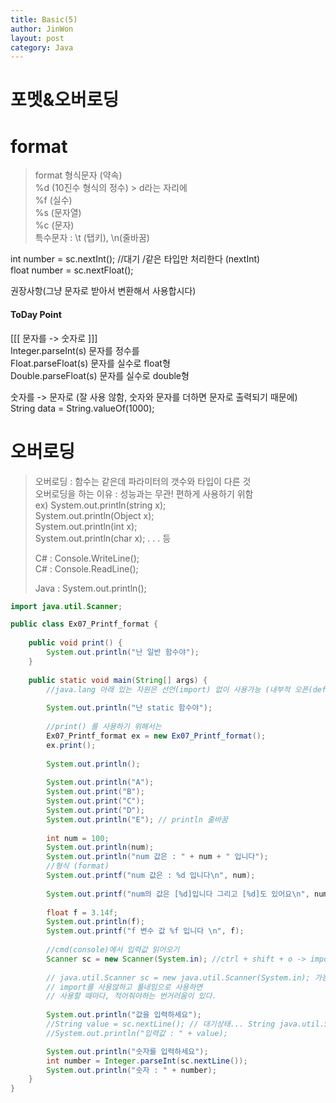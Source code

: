 ```yaml
---
title: Basic(5)
author: JinWon
layout: post
category: Java
---
```


# 포멧&오버로딩

# format
>format 형식문자 (약속) <br>
%d (10진수 형식의 정수) > d라는 자리에 <br>
%f (실수) <br>
%s (문자열) <br>
%c (문자) <br>
특수문자 : \t (탭키), \n(줄바꿈)


int number = sc.nextInt(); //대기 /같은 타입만 처리한다 (nextInt) <br>
float number = sc.nextFloat(); <br>

권장사항(그냥 문자로 받아서 변환해서 사용합시다) <br>

#### ToDay Point
[[[ 문자를  -> 숫자로 ]]] <br>
Integer.parseInt(s) 문자를 정수를 <br>
Float.parseFloat(s) 문자를 실수로 float형 <br>
Double.parseFloat(s) 문자를 실수로 double형

숫자를 -> 문자로 (잘 사용 않함, 숫자와 문자를 더하면 문자로 출력되기 때문에) <br>
String data = String.valueOf(1000); <br>

# 오버로딩
> 오버로딩 : 함수는 같은데 파라미터의 갯수와 타입이 다른 것 <br>
오버로딩을 하는 이유 : 성능과는 무관! 편하게 사용하기 위함 <br>
ex) System.out.println(string x); <br>
    System.out.println(Object x); <br>
    System.out.println(int x); <br>
    System.out.println(char x); . . . 등 <br>
>
>C# : Console.WriteLine(); <br>
C# : Console.ReadLine(); <br>
>
>Java : System.out.println(); 

~~~java
import java.util.Scanner;

public class Ex07_Printf_format {
	
	public void print() {
		System.out.println("난 일반 함수야");
	}
	
	public static void main(String[] args) {
		//java.lang 아래 있는 자원은 선언(import) 없이 사용가능 (내부적 오픈(default open))
		
		System.out.println("난 static 함수야");
		
		//print() 를 사용하기 위해서는
		Ex07_Printf_format ex = new Ex07_Printf_format();
		ex.print();
		
		System.out.println();
		
		System.out.println("A");
		System.out.print("B");
		System.out.print("C");
		System.out.print("D");
		System.out.println("E"); // println 줄바꿈
		
		int num = 100;
		System.out.println(num);
		System.out.println("num 값은 : " + num + " 입니다");
		//형식 (format)
		System.out.printf("num 값은 : %d 입니다\n", num);
		
		System.out.printf("num의 값은 [%d]입니다 그리고 [%d]도 있어요\n", num, 1000);
		
		float f = 3.14f;
		System.out.println(f);
		System.out.printf("f 변수 값 %f 입니다 \n", f);
		
		//cmd(console)에서 입력값 읽어오기
		Scanner sc = new Scanner(System.in); //ctrl + shift + o -> import 자동완성
		
		// java.util.Scanner sc = new java.util.Scanner(System.in); 가능
		// import를 사용않하고 풀네임으로 사용하면
		// 사용할 때마다, 적어줘야하는 번거러움이 있다.
		
		System.out.println("값을 입력하세요");
		//String value = sc.nextLine(); // 대기상태... String java.util.Scanner.nextLine()
		//System.out.println("입력값 : " + value);

		System.out.println("숫자를 입력하세요");
		int number = Integer.parseInt(sc.nextLine());
		System.out.println("숫자 : " + number);
	}
}

~~~
